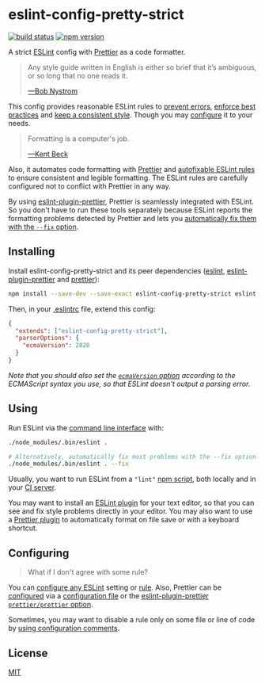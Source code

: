 # eslint-config-pretty-strict

[![build status](https://github.com/rtomrud/eslint-config-pretty-strict/workflows/build/badge.svg)](https://github.com/rtomrud/eslint-config-pretty-strict/actions?query=branch%3Amaster+workflow%3Abuild)
[![npm version](https://badgen.net/npm/v/eslint-config-pretty-strict)](https://www.npmjs.com/package/eslint-config-pretty-strict)

A strict [ESLint](https://eslint.org) config with [Prettier](https://prettier.io/) as a code formatter.

> Any style guide written in English is either so brief that it’s ambiguous, or so long that no one reads it.
>
> [—Bob Nystrom](http://journal.stuffwithstuff.com/2015/09/08/the-hardest-program-ive-ever-written/)

This config provides reasonable ESLint rules to [prevent errors](https://eslint.org/docs/rules/#possible-errors), [enforce best practices](https://eslint.org/docs/rules/#best-practices) and [keep a consistent style](https://eslint.org/docs/rules/#stylistic-issues). Though you may [configure](#configuring) it to your needs.

> Formatting is a computer's job.
>
> [—Kent Beck](https://twitter.com/KentBeck/status/877970657086066688)

Also, it automates code formatting with [Prettier](https://prettier.io/docs/en/why-prettier.html) and [autofixable ESLint rules](https://eslint.org/docs/user-guide/command-line-interface#fixing-problems) to ensure consistent and legible formatting. The ESLint rules are carefully configured not to conflict with Prettier in any way.

By using [eslint-plugin-prettier](https://github.com/prettier/eslint-plugin-prettier), Prettier is seamlessly integrated with ESLint. So you don't have to run these tools separately because ESLint reports the formatting problems detected by Prettier and lets you [automatically fix them with the `--fix` option](https://eslint.org/docs/user-guide/command-line-interface#-fix).

## Installing

Install eslint-config-pretty-strict and its peer dependencies ([eslint](https://github.com/eslint/eslint), [eslint-plugin-prettier](https://github.com/prettier/eslint-plugin-prettier) and [prettier](https://github.com/prettier/prettier)):

```bash
npm install --save-dev --save-exact eslint-config-pretty-strict eslint eslint-plugin-prettier prettier
```

Then, in your [.eslintrc](https://eslint.org/docs/user-guide/configuring/configuration-files#configuration-file-formats) file, extend this config:

```json
{
  "extends": ["eslint-config-pretty-strict"],
  "parserOptions": {
    "ecmaVersion": 2020
  }
}
```

_Note that you should also set the [`ecmaVersion` option](https://eslint.org/docs/user-guide/configuring/language-options#specifying-parser-options) according to the ECMAScript syntax you use, so that ESLint doesn't output a parsing error._

## Using

Run ESLint via the [command line interface](https://eslint.org/docs/user-guide/command-line-interface) with:

```bash
./node_modules/.bin/eslint .

# Alternatively, automatically fix most problems with the --fix option
./node_modules/.bin/eslint . --fix
```

Usually, you want to run ESLint from a `"lint"` [npm script](https://docs.npmjs.com/cli/v7/using-npm/scripts), both locally and in your [CI server](https://martinfowler.com/articles/continuousIntegration.html).

You may want to install an [ESLint plugin](https://eslint.org/docs/user-guide/integrations#editors) for your text editor, so that you can see and fix style problems directly in your editor. You may also want to use a [Prettier plugin](https://prettier.io/docs/en/editors.html) to automatically format on file save or with a keyboard shortcut.

## Configuring

> What if I don't agree with some rule?

You can [configure any ESLint](https://eslint.org/docs/user-guide/configuring/) setting or [rule](https://eslint.org/docs/user-guide/configuring/rules). Also, Prettier can be [configured](https://prettier.io/docs/en/options.html) via a [configuration file](https://prettier.io/docs/en/configuration.html) or the [eslint-plugin-prettier `prettier/prettier` option](https://github.com/prettier/eslint-plugin-prettier#options).

Sometimes, you may want to disable a rule only on some file or line of code by [using configuration comments](https://eslint.org/docs/user-guide/configuring/rules#using-configuration-comments-1).

## License

[MIT](./LICENSE)
